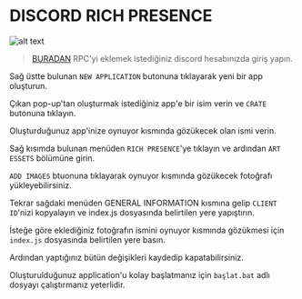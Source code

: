# DISCORD RICH PRESENCE

![alt text](https://cdn.discordapp.com/attachments/812676282159726695/812676358689652767/RPC.png)


>[BURADAN](https://discord.com/developers/applications) RPC'yi eklemek istediğiniz discord hesabınızda giriş yapın.

Sağ üstte bulunan `NEW APPLICATION` butonuna tıklayarak yeni bir app oluşturun.

Çıkan pop-up'tan oluşturmak istediğiniz app'e bir isim verin ve `CRATE` butonuna tıklayın.

Oluşturduğunuz app'inize oynuyor kısmında gözükecek olan ismi verin.

Sağ kısımda bulunan menüden `RICH PRESENCE`'ye tıklayın ve ardından `ART ESSETS` bölümüne girin.

`ADD IMAGES` btuonuna tıklayarak oynuyor kısmında gözükecek fotoğrafı yükleyebilirsiniz.

Tekrar sağdaki menüden GENERAL INFORMATION kısmına gelip `CLIENT ID`'nizi kopyalayın ve index.js dosyasında belirtilen yere yapıştırın.

İsteğe göre eklediğiniz fotoğrafın ismini oynuyor kısmında gözükmesi için `index.js` dosyasında belirtilen yere basın.

Ardından yaptığınız bütün değişikleri kaydedip kapatabilirsiniz.

Oluşturulduğunuz application'u kolay başlatmanız için `başlat.bat` adlı dosyayı çalıştırmanız yeterlidir.
